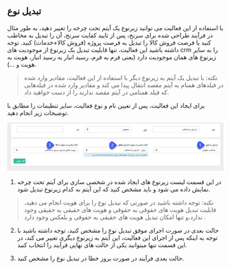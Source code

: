 ﻿## تبدیل نوع

با استفاده از این فعالیت می توانید زیرنوع یک آیتم تحت چرخه را تغییر دهید، به طور مثال در فرآیند طراحی شده برای سرنخ، پس از تایید کفایت سرنخ، آن را تبدیل به مخاطب کنید یا فرصت فروش کالا را تبدیل به فرصت پروژه (فروش کالا+خدمات) کنید. توجه داشته باشید این فعالیت، تنها قابلیت تبدیل یک زیرنوع از موجودیت های crm را به سایر زیرنوع های همان موجودیت دارد (یعنی فرم به فرم، رسید انبار به رسید انبار، هویت به هویت و ...).

> نکته: با تبدیل یک آیتم به زیرنوع دیگر با استفاده از این فعالیت، مقادیر وارد شده در فیلدهای همنام به آیتم مقصد انتقال پیدا می کند و مقادیر وارد شده در فیلدهایی که فیلد همنامی در آیتم مقصد ندارند را از دست خواهید داد.

برای ایجاد این فعالیت، پس از تعیین نام و نوع فعالیت، سایر تنظیمات را مطابق با توضیحات زیر انجام دهید.

![](ConvertCrmObject.png)

1. در این قسمت لیست زیرنوع های ایجاد شده در شخصی سازی  برای آیتم تحت چرخه نمایش داده می شود و باید مشخص کنید که این آیتم به کدام زیرنوع تبدیل شود.

> نکته: توجه داشته باشید در صورتی که تبدیل نوع را برای هویت انجام می دهید، قابلیت تبدیل هویت های حقوقی به حقوقی و هویت های حقیقی به حقیقی وجود ندارد،و تنها امکان تبدیل هویت های حقیقی به حقوقی و بلعکس وجود دارد .

2. حالت بعدی در صورت اجرای موفق تبدیل نوع را مشخص کنید، توجه داشته باشید با توجه به اینکه پس از اجرای این فعالیت، این آیتم به زیرنوع دیگری تغییر می کند، در این قسمت تنها میتوانید یکی از حالت های نهایی فرآیند را انتخاب کنید.

3. حالت بعدی فرآیند در صورت بروز خطا در تبدیل نوع را مشخص کنید.



